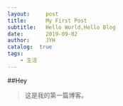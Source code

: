 ```yaml
---
layout:     post
title:      My First Post
subtitle:   Hello World,Hello Blog
date:       2019-09-02
author:     JYH
catalog:  true
tags:
    - 生活
---
```


##Hey
>这是我的第一篇博客。
